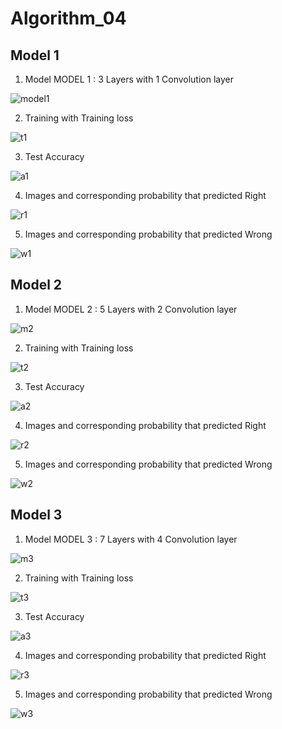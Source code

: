 # Algorithm_04

## Model 1

1. Model
MODEL 1 : 3 Layers with 1 Convolution layer

![model1](https://user-images.githubusercontent.com/37579727/83404090-ec745600-a444-11ea-9194-f2d54faa0965.PNG)

2. Training with Training loss

![t1](https://user-images.githubusercontent.com/37579727/83404447-a53a9500-a445-11ea-94d8-547dfdc5c284.PNG)

3. Test Accuracy

![a1](https://user-images.githubusercontent.com/37579727/83404549-cef3bc00-a445-11ea-8457-db5a4d18f0c2.PNG)

4. Images and corresponding probability that predicted Right

![r1](https://user-images.githubusercontent.com/37579727/83404961-8ab4eb80-a446-11ea-9b95-ab67efd8baaa.PNG)

5. Images and corresponding probability that predicted Wrong

![w1](https://user-images.githubusercontent.com/37579727/83404965-8d174580-a446-11ea-81eb-640c84dc789b.PNG)


## Model 2

1. Model
MODEL 2 : 5 Layers with 2 Convolution layer

![m2](https://user-images.githubusercontent.com/37579727/83405213-fe56f880-a446-11ea-953b-9219ce510b8c.PNG)

2. Training with Training loss

![t2](https://user-images.githubusercontent.com/37579727/83405433-6f96ab80-a447-11ea-8f5f-9d0cea31ff90.PNG)

3. Test Accuracy

![a2](https://user-images.githubusercontent.com/37579727/83405434-70c7d880-a447-11ea-8882-ca5b5a18a70f.PNG)

4. Images and corresponding probability that predicted Right

![r2](https://user-images.githubusercontent.com/37579727/83405516-9a80ff80-a447-11ea-9a78-56585e745bfe.PNG)

5. Images and corresponding probability that predicted Wrong

![w2](https://user-images.githubusercontent.com/37579727/83405518-9bb22c80-a447-11ea-936c-87c39cd5e1e2.PNG)

## Model 3

1. Model
MODEL 3 : 7 Layers with 4 Convolution layer

![m3](https://user-images.githubusercontent.com/37579727/83405218-feef8f00-a446-11ea-9391-768439fcc7fa.PNG)

2. Training with Training loss

![t3](https://user-images.githubusercontent.com/37579727/83406181-1465b880-a449-11ea-914d-5944ccca8039.PNG)

3. Test Accuracy

![a3](https://user-images.githubusercontent.com/37579727/83406719-3449ac00-a44a-11ea-9f8f-cee480bfc45b.PNG)

4. Images and corresponding probability that predicted Right

![r3](https://user-images.githubusercontent.com/37579727/83406188-16c81280-a449-11ea-8179-7e19e01bb44d.PNG)

5. Images and corresponding probability that predicted Wrong

![w3](https://user-images.githubusercontent.com/37579727/83406192-1891d600-a449-11ea-92bf-0861f417013e.PNG)

